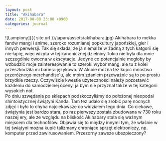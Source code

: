 ```yaml
---
layout: post
title: "Akihabara"
date: 2017-08-08 23:00 +0900
categories: journal
---
```


![Lampiony]({{ site.url }}/japan/assets/akihabara.jpg)
Akihabara to mekka fanów mangi i anime, szeroko rozumianej popkultury japońskiej, gier i innych perwersji. Tak się składa, że ja niemalże w żadną z tych katgorii się nie łapię, więc wizyta w tej kanonicznej dzielnicy Tokio nie była dla mnie szczególnie owocna w ekscytacje. Jedyne co potencjalnie mogłoby by wzbudzić moje zainteresowanie to szeroki wybór mang, ale tu z kolei przeszkodziła mi bariera językowa. W Akibie można też kupić mnóstwo przeróżnego merchandise'u, ale moim zdaniem przeważnie są to po prostu brzydkie rzeczy. Oczywiście kwestie użyteczności należy pozostawić każdemu do samodzielnej oceny, ja bym nie przyznał także w tej kategorii wysokich not.  
Po dniu szwędania po sklepach podskoczyliśmy do położonej nieopodal shintoistycznej świątyni Kanda. Tam też udało się zrobić parę nocnych zdjęć i było to chyba najciekawsze co widziałem tego dnia. Co ciekawe, świątynia jest bardzo stara, po raz pierwszy została zbudowana w 730 roku naszej ery, ale ze względu na bliskość Akihabary stała się ważnym miejscem dla technofilów. Objawia się to między innymi tym, że właśnie w tej świątyni można kupić talizmany chroniące sprzęt elektroniczy, np. komputer przed zawirusowaniem. Przezorny zawsze ubezpieczony?
